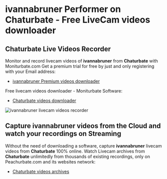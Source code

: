 # ivannabruner Performer on Chaturbate - Free LiveCam videos downloader

## Chaturbate Live Videos Recorder

Monitor and record livecam videos of **ivannabruner** from **Chaturbate** with Moniturbate.com
Get a premium trial for free by just and only registering with your Email address:
* [ivannabruner Premium videos downloader](https://moniturbate.com/request-demo-licence-key.html)

Free livecam videos downloader - Moniturbate Software:
* [Chaturbate videos downloader](https://moniturbate.com/moniturbate-download-software.html)

![ivannabruner livecam videos recorder](https://peachurnet.com/templates/moniturbate-software.png)


## Capture ivannabruner videos from the Cloud and watch your recordings on Streaming

Without the need of downloading a software, capture **ivannabruner** livecam videos from **Chaturbate** 100% online.
Watch Livecam archives from **Chaturbate** unlimitedly from thousands of existing recordings, only on Peachurbate.com and its websites network:
* [Chaturbate videos archives](https://peachurnet.com/)